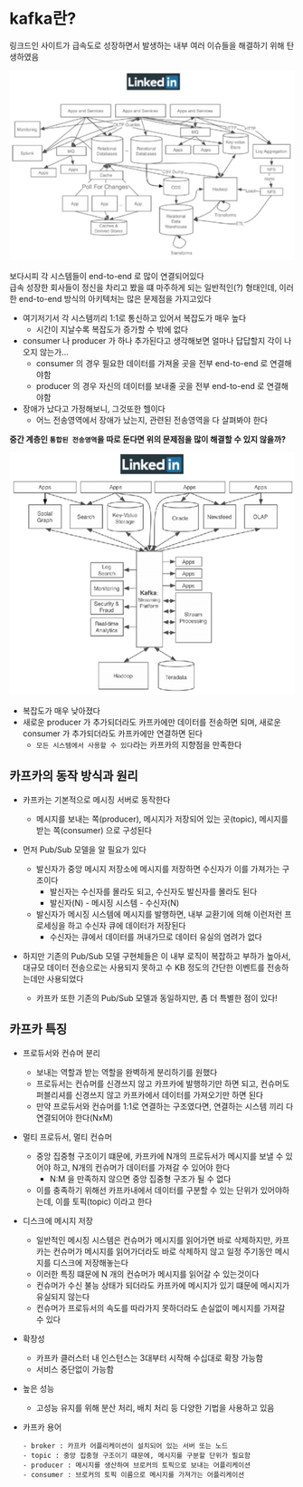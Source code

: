 # kafka란?
링크드인 사이트가 급속도로 성장하면서 발생하는 내부 여러 이슈들을 해결하기 위해 탄생하였음

![카프카가 도입되기 전 링크드인](img/before_kafka.png)

보다시피 각 시스템들이 end-to-end 로 많이 연결되어있다  
급속 성장한 회사들이 정신을 차리고 봤을 떄 마주하게 되는 일반적인(?) 형태인데, 이러한 end-to-end 방식의 아키텍처는 많은 문제점을 가지고있다
- 여기저기서 각 시스템끼리 1:1로 통신하고 있어서 복잡도가 매우 높다
	- 시간이 지날수록 복잡도가 증가할 수 밖에 없다
- consumer 나 producer 가 하나 추가된다고 생각해보면 얼마나 답답할지 각이 나오지 않는가...
	- consumer 의 경우 필요한 데이터를 가져올 곳을 전부 end-to-end 로 연결해야함
	- producer 의 경우 자신의 데이터를 보내줄 곳을 전부 end-to-end 로 연결해야함
- 장애가 났다고 가정해보니, 그것또한 헬이다
	- 어느 전송영역에서 장애가 났는지, 관련된 전송영역을 다 살펴봐야 한다

**중간 계층인 `통합된 전송영역`을 따로 둔다면 위의 문제점을 많이 해결할 수 있지 않을까?**  

![카프카가 도입된 후 링크드인](img/after_kafka.png)
- 복잡도가 매우 낮아졌다
- 새로운 producer 가 추가되더라도 카프카에만 데이터를 전송하면 되며, 새로운 consumer 가 추가되더라도 카프카에만 연결하면 된다
	- `모든 시스템에서 사용할 수 있다`라는 카프카의 지향점을 만족한다

## 카프카의 동작 방식과 원리
- 카프카는 기본적으로 메시징 서버로 동작한다
	- 메시지를 보내는 쪽(producer), 메시지가 저장되어 있는 곳(topic), 메시지를 받는 쪽(consumer) 으로 구성된다
- 먼저 Pub/Sub 모델을 알 필요가 있다
	- 발신자가 중앙 메시지 저장소에 메시지를 저장하면 수신자가 이를 가져가는 구조이다
		- 발신자는 수신자를 몰라도 되고, 수신자도 발신자를 몰라도 된다
		- 발신자(N) - 메시징 시스템 - 수신자(N)
	- 발신자가 메시징 시스템에 메시지를 발행하면, 내부 교환기에 의해 이런저런 프로세싱을 하고 수신자 큐에 데이터가 저장된다
		- 수신자는 큐에서 데이터를 꺼내가므로 데이터 유실의 염려가 없다

- 하지만 기존의 Pub/Sub 모델 구현체들은 이 내부 로직이 복잡하고 부하가 높아서, 대규모 데이터 전송으로는 사용되지 못하고 수 KB 정도의 간단한 이벤트를 전송하는데만 사용되었다
	- 카프카 또한 기존의 Pub/Sub 모델과 동일하지만, 좀 더 특별한 점이 있다!

## 카프카 특징
- 프로듀서와 컨슈머 분리
	- 보내는 역할과 받는 역할을 완벽하게 분리하기를 원했다
	- 프로듀서는 컨슈머를 신경쓰지 않고 카프카에 발행하기만 하면 되고, 컨슈머도 퍼블리셔를 신경쓰지 않고 카프카에서 데이터를 가져오기만 하면 된다
	- 만약 프로듀서와 컨슈머를 1:1로 연결하는 구조였다면, 연결하는 시스템 끼리 다 연결되어야 한다(NxM)
- 멀티 프로듀서, 멀티 컨슈머
	- 중앙 집중형 구조이기 떄문에, 카프카에 N개의 프로듀서가 메시지를 보낼 수 있어야 하고, N개의 컨슈머가 데이터를 가져갈 수 있어야 한다
		- N:M 을 만족하지 않으면 중앙 집중형 구조가 될 수 없다
	- 이를 충족하기 위해선 카프카내에서 데이터를 구분할 수 있는 단위가 있어야하는데, 이를 토픽(topic) 이라고 한다
- 디스크에 메시지 저장
	- 일반적인 메시징 시스템은 컨슈머가 메시지를 읽어가면 바로 삭제하지만, 카프카는 컨슈머가 메시지를 읽어가더라도 바로 삭제하지 않고 일정 주기동안 메시지를 디스크에 저장해놓는다
	- 이러한 특징 떄문에 N 개의 컨슈머가 메시지를 읽어갈 수 있는것이다
	- 컨슈머가 수신 불능 상태가 되더라도 카프카에 메시지가 있기 떄문에 메시지가 유실되지 않는다
	- 컨슈머가 프로듀서의 속도를 따라가지 못하더라도 손실없이 메시지를 가져갈 수 있다
- 확장성
	- 카프카 클러스터 내 인스턴스는 3대부터 시작해 수십대로 확장 가능함
	- 서비스 중단없이 가능함
- 높은 성능
	- 고성능 유지를 위해 분산 처리, 배치 처리 등 다양한 기법을 사용하고 있음

- 카프카 용어
	```
	- broker : 카프카 어플리케이션이 설치되어 있는 서버 또는 노드
	- topic : 중앙 집중형 구조이기 떄문에, 메시지를 구분할 단위가 필요함
	- producer : 메시지를 생산하여 브로커의 토픽으로 보내는 어플리케이션
	- consumer : 브로커의 토픽 이름으로 메시지를 가져가는 어플리케이션
	```

